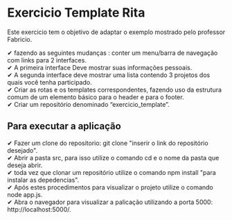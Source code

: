 # Exercicio Template Rita

Este exercicio tem o objetivo de adaptar o exemplo mostrado pelo professor Fabricio.<br>

✔ fazendo as seguintes mudanças : conter um menu/barra de navegação com links para 2 interfaces.<br>
✔ A primeira interface Deve mostrar suas informações pessoais.<br>
✔ A segunda interface deve mostrar uma lista contendo 3 projetos dos quais você tenha participado.<br>
✔ Criar as rotas e os templates correspondentes, fazendo uso da estrutura comum de um elemento básico para o header e para o footer.<br>
✔ Criar um repositório denominado “exercicio_template”. 

## Para executar a aplicação 

✔ Fazer um clone do repositorio: git clone "inserir o link do repositório desejado".<br>
✔ Abrir a pasta src, para isso utilize o comando cd e o nome da pasta que deseja abrir.<br>
✔ toda vez que clonar um repositório utilize o comando npm install "para instalar as depedencias".<br>
✔ Após estes procedimentos para visualizar o projeto utilize o comando node app.js.<br>
✔ Abra o navegador para visualizar a palicação utilizando a porta 5000: http://localhost:5000/.<br>    